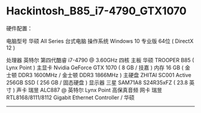 # Hackintosh_B85_i7-4790_GTX1070

硬件配置：

  电脑型号            华硕 All Series 台式电脑
  操作系统            Windows 10 专业版 64位 ( DirectX 12 )

  处理器              英特尔 第四代酷睿 i7-4790 @ 3.60GHz 四核
  主板                华硕 TROOPER B85 ( Lynx Point )
  主显卡              Nvidia GeForce GTX 1070 ( 8 GB / 技嘉 )
  内存                16 GB ( 金士顿 DDR3 1600MHz / 金士顿 DDR3 1866MHz )
  主硬盘               ZHITAI SC001 Active 256GB SSD ( 256 GB / 固态硬盘 )
  显示器              三星 SAM71A8 S24R35xFZ ( 23.8 英寸  )
  声卡                瑞昱 ALC887 @ 英特尔 Lynx Point  高保真音频
  网卡                瑞昱 RTL8168/8111/8112 Gigabit Ethernet Controller / 华硕
  


---


